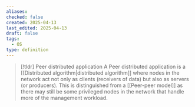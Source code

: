 ```yaml
---
aliases: 
checked: false
created: 2025-04-13
last_edited: 2025-04-13
draft: false
tags:
  - OS
type: definition
---
```

>[!tldr] Peer distributed application
>A Peer distributed application is a [[Distributed algorithm|distributed algorithm]] where nodes in the network act not only as clients (receivers of data) but also as servers (or producers). This is distinguished from a [[Peer-peer model]] as there may still be some privileged nodes in the network that handle more of the management workload.

